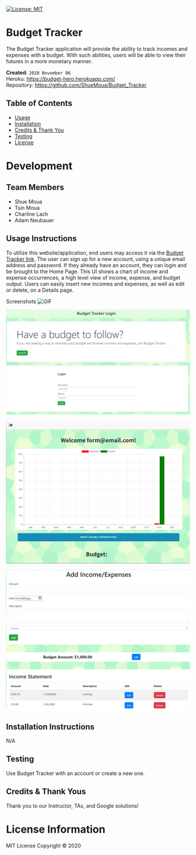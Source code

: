 [![License: MIT](https://img.shields.io/badge/License-MIT-red.svg)](https://opensource.org/licenses/MIT)
# Budget Tracker
The Budget Tracker application will provide the ability to track incomes and expenses with a budget. With such abilities, users will be able to view their futures in a more monetary manner.

**Created**: `2020 November 06`
<br>
Heroku: https://budget-hero.herokuapp.com/
<br>
Repository: https://github.com/ShueMoua/Budget_Tracker

## Table of Contents
* [Usage](#usage)
* [Installation](#installation)
* [Credits & Thank You](#credits)
* [Testing](#testing)
* [License](#license)

# Development
## Team Members
* Shue Moua
* Tsin Moua
* Charline Lach
* Adam Neubauer

## Usage Instructions
To utilize this website/application, end users may access it via the [Budget Tracker link](https://budget-hero.herokuapp.com). The user can sign up for a new account, using a unique email address and password. If they already have an account, they can login and be brought to the Home Page. This UI shows a chart of income and expense occurrences, a high level view of income, expense, and budget output. Users can easily insert new incomes and expenses, as well as edit or delete, on a Details page.
<br>

Screenshots
![GIF](public/images/budgetGIF.gif)
<br>

![Login](public/images/login.png)
<br>

![Home Page](public/images/home_budget1.png)
<br>

![Detail Page](public/images/detail1.png)

## Installation Instructions
N/A

## Testing
Use Budget Tracker with an account or create a new one.

## Credits & Thank Yous
Thank you to our Instructor, TAs, and Google solutions!

# License Information
MIT License
Copyright © 2020
